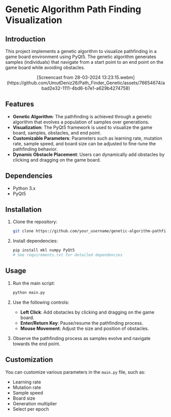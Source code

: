 # Genetic Algorithm Path Finding Visualization

## Introduction
This project implements a genetic algorithm to visualize pathfinding in a game board environment using PyQt5. The genetic algorithm generates samples (individuals) that navigate from a start point to an end point on the game board while avoiding obstacles. 

<p align="center">
[Screencast from 28-03-2024 13:23:15.webm](https://github.com/UmutDeniz26/Path_Finder_Genetic/assets/76654674/abad2e32-1111-4bd6-b7e1-a629b4274758)
</p>


## Features
- **Genetic Algorithm**: The pathfinding is achieved through a genetic algorithm that evolves a population of samples over generations.
- **Visualization**: The PyQt5 framework is used to visualize the game board, samples, obstacles, and end point.
- **Customizable Parameters**: Parameters such as learning rate, mutation rate, sample speed, and board size can be adjusted to fine-tune the pathfinding behavior.
- **Dynamic Obstacle Placement**: Users can dynamically add obstacles by clicking and dragging on the game board.

## Dependencies
- Python 3.x
- PyQt5

## Installation
1. Clone the repository:
   ```bash
   git clone https://github.com/your_username/genetic-algorithm-pathfinding.git
   ```

2. Install dependencies:
   ```bash
   pip install mkl numpy PyQt5
   # See requirements.txt for detailed dependencies
   ```


## Usage
1. Run the main script:
   ```bash
   python main.py
   ```

2. Use the following controls:
   - **Left Click**: Add obstacles by clicking and dragging on the game board.
   - **Enter/Return Key**: Pause/resume the pathfinding process.
   - **Mouse Movement**: Adjust the size and position of obstacles.

3. Observe the pathfinding process as samples evolve and navigate towards the end point.

## Customization
You can customize various parameters in the `main.py` file, such as:
- Learning rate
- Mutation rate
- Sample speed
- Board size
- Generation multiplier
- Select per epoch
